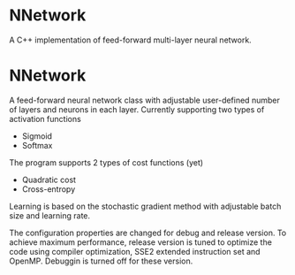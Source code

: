# NNetwork
A C++ implementation of feed-forward multi-layer neural network. 

# NNetwork

A feed-forward neural network class with adjustable user-defined number of layers and neurons in each layer.
Currently supporting two types of activation functions 
* Sigmoid
* Softmax

The program supports 2 types of cost functions (yet)
* Quadratic cost
* Cross-entropy

Learning is based on the stochastic gradient method with adjustable batch size and learning rate.

The configuration properties are changed for debug and release version. 
To achieve maximum performance, release version is tuned to optimize the code using compiler optimization, SSE2 extended instruction set and OpenMP. Debuggin is turned off for these version.
